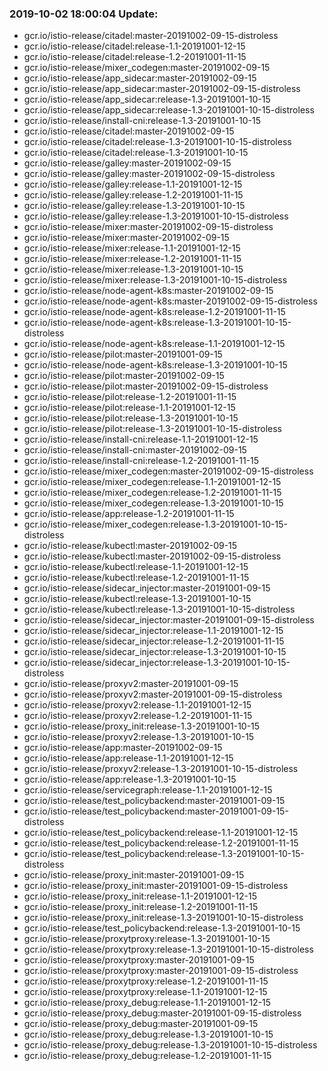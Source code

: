 ### 2019-10-02 18:00:04 Update:

- gcr.io/istio-release/citadel:master-20191002-09-15-distroless
- gcr.io/istio-release/citadel:release-1.1-20191001-12-15
- gcr.io/istio-release/citadel:release-1.2-20191001-11-15
- gcr.io/istio-release/mixer_codegen:master-20191002-09-15
- gcr.io/istio-release/app_sidecar:master-20191002-09-15
- gcr.io/istio-release/app_sidecar:master-20191002-09-15-distroless
- gcr.io/istio-release/app_sidecar:release-1.3-20191001-10-15
- gcr.io/istio-release/app_sidecar:release-1.3-20191001-10-15-distroless
- gcr.io/istio-release/install-cni:release-1.3-20191001-10-15
- gcr.io/istio-release/citadel:master-20191002-09-15
- gcr.io/istio-release/citadel:release-1.3-20191001-10-15-distroless
- gcr.io/istio-release/citadel:release-1.3-20191001-10-15
- gcr.io/istio-release/galley:master-20191002-09-15
- gcr.io/istio-release/galley:master-20191002-09-15-distroless
- gcr.io/istio-release/galley:release-1.1-20191001-12-15
- gcr.io/istio-release/galley:release-1.2-20191001-11-15
- gcr.io/istio-release/galley:release-1.3-20191001-10-15
- gcr.io/istio-release/galley:release-1.3-20191001-10-15-distroless
- gcr.io/istio-release/mixer:master-20191002-09-15-distroless
- gcr.io/istio-release/mixer:master-20191002-09-15
- gcr.io/istio-release/mixer:release-1.1-20191001-12-15
- gcr.io/istio-release/mixer:release-1.2-20191001-11-15
- gcr.io/istio-release/mixer:release-1.3-20191001-10-15
- gcr.io/istio-release/mixer:release-1.3-20191001-10-15-distroless
- gcr.io/istio-release/node-agent-k8s:master-20191002-09-15
- gcr.io/istio-release/node-agent-k8s:master-20191002-09-15-distroless
- gcr.io/istio-release/node-agent-k8s:release-1.2-20191001-11-15
- gcr.io/istio-release/node-agent-k8s:release-1.3-20191001-10-15-distroless
- gcr.io/istio-release/node-agent-k8s:release-1.1-20191001-12-15
- gcr.io/istio-release/pilot:master-20191001-09-15
- gcr.io/istio-release/node-agent-k8s:release-1.3-20191001-10-15
- gcr.io/istio-release/pilot:master-20191002-09-15
- gcr.io/istio-release/pilot:master-20191002-09-15-distroless
- gcr.io/istio-release/pilot:release-1.2-20191001-11-15
- gcr.io/istio-release/pilot:release-1.1-20191001-12-15
- gcr.io/istio-release/pilot:release-1.3-20191001-10-15
- gcr.io/istio-release/pilot:release-1.3-20191001-10-15-distroless
- gcr.io/istio-release/install-cni:release-1.1-20191001-12-15
- gcr.io/istio-release/install-cni:master-20191002-09-15
- gcr.io/istio-release/install-cni:release-1.2-20191001-11-15
- gcr.io/istio-release/mixer_codegen:master-20191002-09-15-distroless
- gcr.io/istio-release/mixer_codegen:release-1.1-20191001-12-15
- gcr.io/istio-release/mixer_codegen:release-1.2-20191001-11-15
- gcr.io/istio-release/mixer_codegen:release-1.3-20191001-10-15
- gcr.io/istio-release/app:release-1.2-20191001-11-15
- gcr.io/istio-release/mixer_codegen:release-1.3-20191001-10-15-distroless
- gcr.io/istio-release/kubectl:master-20191002-09-15
- gcr.io/istio-release/kubectl:master-20191002-09-15-distroless
- gcr.io/istio-release/kubectl:release-1.1-20191001-12-15
- gcr.io/istio-release/kubectl:release-1.2-20191001-11-15
- gcr.io/istio-release/sidecar_injector:master-20191001-09-15
- gcr.io/istio-release/kubectl:release-1.3-20191001-10-15
- gcr.io/istio-release/kubectl:release-1.3-20191001-10-15-distroless
- gcr.io/istio-release/sidecar_injector:master-20191001-09-15-distroless
- gcr.io/istio-release/sidecar_injector:release-1.1-20191001-12-15
- gcr.io/istio-release/sidecar_injector:release-1.2-20191001-11-15
- gcr.io/istio-release/sidecar_injector:release-1.3-20191001-10-15
- gcr.io/istio-release/sidecar_injector:release-1.3-20191001-10-15-distroless
- gcr.io/istio-release/proxyv2:master-20191001-09-15
- gcr.io/istio-release/proxyv2:master-20191001-09-15-distroless
- gcr.io/istio-release/proxyv2:release-1.1-20191001-12-15
- gcr.io/istio-release/proxyv2:release-1.2-20191001-11-15
- gcr.io/istio-release/proxy_init:release-1.3-20191001-10-15
- gcr.io/istio-release/proxyv2:release-1.3-20191001-10-15
- gcr.io/istio-release/app:master-20191002-09-15
- gcr.io/istio-release/app:release-1.1-20191001-12-15
- gcr.io/istio-release/proxyv2:release-1.3-20191001-10-15-distroless
- gcr.io/istio-release/app:release-1.3-20191001-10-15
- gcr.io/istio-release/servicegraph:release-1.1-20191001-12-15
- gcr.io/istio-release/test_policybackend:master-20191001-09-15
- gcr.io/istio-release/test_policybackend:master-20191001-09-15-distroless
- gcr.io/istio-release/test_policybackend:release-1.1-20191001-12-15
- gcr.io/istio-release/test_policybackend:release-1.2-20191001-11-15
- gcr.io/istio-release/test_policybackend:release-1.3-20191001-10-15-distroless
- gcr.io/istio-release/proxy_init:master-20191001-09-15
- gcr.io/istio-release/proxy_init:master-20191001-09-15-distroless
- gcr.io/istio-release/proxy_init:release-1.1-20191001-12-15
- gcr.io/istio-release/proxy_init:release-1.2-20191001-11-15
- gcr.io/istio-release/proxy_init:release-1.3-20191001-10-15-distroless
- gcr.io/istio-release/test_policybackend:release-1.3-20191001-10-15
- gcr.io/istio-release/proxytproxy:release-1.3-20191001-10-15
- gcr.io/istio-release/proxytproxy:release-1.3-20191001-10-15-distroless
- gcr.io/istio-release/proxytproxy:master-20191001-09-15
- gcr.io/istio-release/proxytproxy:master-20191001-09-15-distroless
- gcr.io/istio-release/proxytproxy:release-1.2-20191001-11-15
- gcr.io/istio-release/proxytproxy:release-1.1-20191001-12-15
- gcr.io/istio-release/proxy_debug:release-1.1-20191001-12-15
- gcr.io/istio-release/proxy_debug:master-20191001-09-15-distroless
- gcr.io/istio-release/proxy_debug:master-20191001-09-15
- gcr.io/istio-release/proxy_debug:release-1.3-20191001-10-15
- gcr.io/istio-release/proxy_debug:release-1.3-20191001-10-15-distroless
- gcr.io/istio-release/proxy_debug:release-1.2-20191001-11-15
